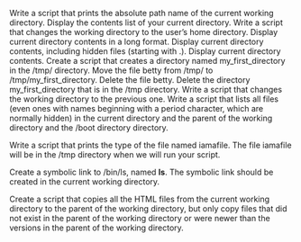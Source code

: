 Write a script that prints the absolute path name of the current working directory.
Display the contents list of your current directory.
Write a script that changes the working directory to the user’s home directory.
Display current directory contents in a long format.
Display current directory contents, including hidden files (starting with .).
Display current directory contents.
Create a script that creates a directory named my_first_directory in the /tmp/ directory. 
Move the file betty from /tmp/ to /tmp/my_first_directory.
Delete the file betty.
Delete the directory my_first_directory that is in the /tmp directory.
Write a script that changes the working directory to the previous one.
Write a script that lists all files (even ones with names beginning with a period character, which are normally hidden) in the current directory and the parent of the working directory and the /boot directory directory.

Write a script that prints the type of the file named iamafile. The file iamafile will be in the /tmp directory when we will run your script.

Create a symbolic link to /bin/ls, named __ls__. The symbolic link should be created in the current working directory.


Create a script that copies all the HTML files from the current working directory to the parent of the working directory, but only copy files that did not exist in the parent of the working directory or were newer than the versions in the parent of the working directory.




